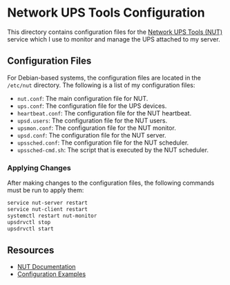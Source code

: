 # Network UPS Tools Configuration

This directory contains configuration files for the [Network UPS Tools (NUT)](https://networkupstools.org) service which I use to monitor and manage the UPS attached to my server.

## Configuration Files

For Debian-based systems, the configuration files are located in the `/etc/nut` directory. The following is a list of my configuration files:

- `nut.conf`: The main configuration file for NUT.
- `ups.conf`: The configuration file for the UPS devices.
- `heartbeat.conf`: The configuration file for the NUT heartbeat.
- `upsd.users`: The configuration file for the NUT users.
- `upsmon.conf`: The configuration file for the NUT monitor.
- `upsd.conf`: The configuration file for the NUT server.
- `upssched.conf`: The configuration file for the NUT scheduler.
- `upssched-cmd.sh`: The script that is executed by the NUT scheduler.

### Applying Changes

After making changes to the configuration files, the following commands must be run to apply them:

```bash
service nut-server restart
service nut-client restart
systemctl restart nut-monitor
upsdrvctl stop
upsdrvctl start
```

## Resources

- [NUT Documentation](https://networkupstools.org/docs/user-manual.chunked/index.html)
- [Configuration Examples](https://rogerprice.org/NUT/ConfigExamples.A5.pdf)

